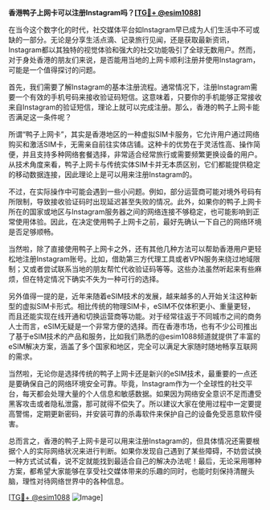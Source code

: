 **香港鸭子上网卡可以注册Instagram吗？[[TG💪+ @esim1088](https://t.me/s/esim1088)]**

在当今这个数字化的时代，社交媒体平台如Instagram早已成为人们生活中不可或缺的一部分。无论是分享生活点滴、记录旅行见闻，还是获取最新资讯，Instagram都以其独特的视觉体验和强大的社交功能吸引了全球无数用户。然而，对于身处香港的朋友们来说，是否能用当地的上网卡顺利注册并使用Instagram，可能是一个值得探讨的问题。

首先，我们需要了解Instagram的基本注册流程。通常情况下，注册Instagram需要一个有效的手机号码来接收验证码短信。这意味着，只要你的手机能够正常接收来自Instagram的验证短信，理论上就可以完成注册。那么，香港的鸭子上网卡能否满足这一条件呢？

所谓“鸭子上网卡”，其实是香港地区的一种虚拟SIM卡服务，它允许用户通过网络购买和激活SIM卡，无需亲自前往实体店铺。这种卡的优势在于灵活性高、操作简便，并且支持多种网络套餐选择，非常适合经常旅行或需要频繁更换设备的用户。从技术角度来看，鸭子上网卡与传统实体SIM卡并无本质区别，它们都能提供稳定的移动数据连接，因此理论上是可以用来注册Instagram的。

不过，在实际操作中可能会遇到一些小问题。例如，部分运营商可能对境外号码有所限制，导致接收验证码时出现延迟甚至失败的情况。此外，如果你的鸭子上网卡所在的国家或地区与Instagram服务器之间的网络连接不够稳定，也可能影响到正常使用体验。因此，在决定使用鸭子上网卡之前，最好先确认一下自己的网络环境是否足够顺畅。

当然啦，除了直接使用鸭子上网卡之外，还有其他几种方法可以帮助香港用户更轻松地注册Instagram账号。比如，借助第三方代理工具或者VPN服务来绕过地域限制；又或者尝试联系当地的朋友帮忙代收验证码等等。这些办法虽然听起来有些麻烦，但在特定情况下确实不失为一种可行的选择。

另外值得一提的是，近年来随着eSIM技术的发展，越来越多的人开始关注这种新型的虚拟SIM卡形式。相比传统的物理SIM卡，eSIM不仅体积更小、重量更轻，而且还能实现在线开通和切换运营商等功能。对于经常往返于不同城市之间的商务人士而言，eSIM无疑是一个非常方便的选择。而在香港市场，也有不少公司推出了基于eSIM技术的产品和服务，比如我们熟悉的@esim1088频道就提供了丰富的eSIM解决方案，涵盖了多个国家和地区，完全可以满足大家随时随地畅享互联网的需求。

当然啦，无论你是选择传统的鸭子上网卡还是新兴的eSIM技术，最重要的一点还是要确保自己的网络环境安全可靠。毕竟，Instagram作为一个全球性的社交平台，每天都会处理大量的个人信息和敏感数据。如果因为网络安全意识不足而遭受黑客攻击或者隐私泄露，那可就得不偿失了。所以建议大家在使用过程中一定要提高警惕，定期更新密码，并安装可靠的杀毒软件来保护自己的设备免受恶意软件侵害。

总而言之，香港的鸭子上网卡是可以用来注册Instagram的，但具体情况还需要根据个人的实际网络状况来进行判断。如果你发现自己遇到了某些障碍，不妨尝试换一种方式试试看，说不定就能找到最适合自己的解决办法呢！最后，无论采用哪种方案，都希望大家能够在享受社交媒体带来的乐趣的同时，也能时刻保持清醒头脑，理性对待网络世界中的各种信息。

[[TG💪+ @esim1088](https://t.me/s/esim1088) ![Image](https://i.postimg.cc/4NQfJmqS/Snipaste-2025-05-13-00-14-12.png)]